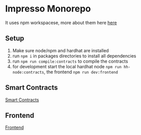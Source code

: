 # Impresso Monorepo

It uses npm workspacese, more about them here 
[here](https://docs.npmjs.com/cli/v8/using-npm/workspaces)

## Setup

1. Make sure node/npm and hardhat are installed
2. run `npm i` in packages directories to install all dependencies
3. run `npm run compile:contracts` to compile the contracts
4. for development start the local hardhat node `npm run hh-node:contracts`, the frontend `npm run dev:frontend`

## Smart Contracts

[Smart Contracts](https://github.com/Anola-Software/impress-erc20-votable/tree/main/packages/contracts)

## Frontend

[Frontend](https://github.com/Anola-Software/impress-erc20-votable/blob/main/packages/frontend)
